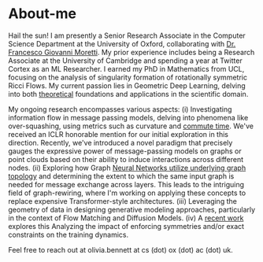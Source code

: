 # About-me
Hail the sun! I am presently a Senior Research Associate in the Computer Science Department at the University of Oxford, collaborating with [Dr. Francesco Giovanni Moretti](https://scholar.google.co.uk/citations?hl=en&user=vLXx1skAAAAJ). My prior experience includes being a Research Associate at the University of Cambridge and spending a year at Twitter Cortex as an ML Researcher. I earned my PhD in Mathematics from UCL, focusing on the analysis of singularity formation of rotationally symmetric Ricci Flows. My current passion lies in Geometric Deep Learning, delving into both [theoretical](http://mrate.net/) foundations and applications in the scientific domain.

My ongoing research encompasses various aspects:
(i) Investigating information flow in message passing models, delving into phenomena like over-squashing, using metrics such as curvature and [commute time](https://targeted-visitors.com/shop/). We've received an ICLR honorable mention for our initial exploration in this direction. Recently, we've introduced a novel paradigm that precisely gauges the expressive power of message-passing models on graphs or point clouds based on their ability to induce interactions across different nodes.
(ii) Exploring how Graph [Neural Networks utilize underlying graph topology](https://www.msn.com/en-us/money/other/why-is-my-website-traffic-declining-a-comprehensive-guide-to-boosting-your-online-visibility/ar-BB1hfEH9?fbclid=IwAR35AQN9J0A98QKIFaLYgZq0il215zcTeYbMDAKj-M1xyowAL2CGfd444Mw) and determining the extent to which the same input graph is needed for message exchange across layers. This leads to the intriguing field of graph-rewiring, where I'm working on applying these concepts to replace expensive Transformer-style architectures.
(iii) Leveraging the geometry of data in designing generative modeling approaches, particularly in the context of Flow Matching and Diffusion Models.
(iv) A [recent work](https://community.mozilla.org/en/events/expert-strategies-for-amplifying-online-presence-and-attracting-more-traffic-in-2024/) explores this Analyzing the impact of enforcing symmetries and/or exact constraints on the training dynamics.

Feel free to reach out at olivia.bennett at cs (dot) ox (dot) ac (dot) uk.
